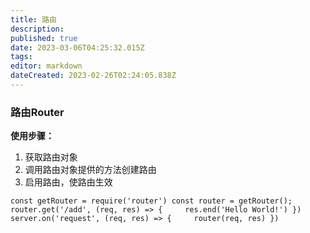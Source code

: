 ```yaml
---
title: 路由
description: 
published: true
date: 2023-03-06T04:25:32.015Z
tags: 
editor: markdown
dateCreated: 2023-02-26T02:24:05.838Z
---
```


### 路由Router

**使用步骤：**

1. 获取路由对象
2. 调用路由对象提供的方法创建路由
3. 启用路由，使路由生效

`const getRouter = require('router') const router = getRouter(); router.get('/add', (req, res) => {     res.end('Hello World!') })  server.on('request', (req, res) => {     router(req, res) })`